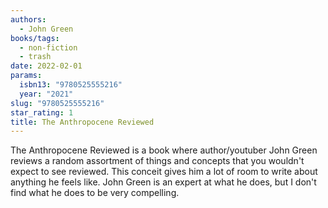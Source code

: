 ```yaml
---
authors:
  - John Green
books/tags:
  - non-fiction
  - trash
date: 2022-02-01
params:
  isbn13: "9780525555216"
  year: "2021"
slug: "9780525555216"
star_rating: 1
title: The Anthropocene Reviewed
---
```


The Anthropocene Reviewed is a book where author/youtuber John Green reviews a random assortment of things and concepts that you wouldn't expect to see reviewed. This conceit gives him a lot of room to write about anything he feels like. John Green is an expert at what he does, but I don't find what he does to be very compelling.

<!--more-->
